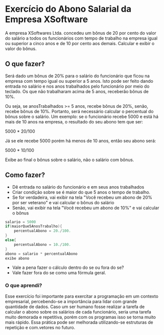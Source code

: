 # Exercício do Abono Salarial da Empresa XSoftware

A empresa XSoftwares Ltda. concedeu um bônus de 20 por cento do valor do salário a todos os funcionários com tempo de trabalho na empresa igual ou superior a cinco anos e de 10 por cento aos demais. Calcular e exibir o valor do bônus.

## O que fazer?

Será dado um bônus de 20% para o salário do funcionário que ficou na empresa com tempo igual ou superior a 5 anos. Isto pode ser feito dando entrada no salário e nos anos trabalhados pelo funcionário por meio do teclado. Os que não trabalharam acima de 5 anos, receberão bônus de 10%.

Ou seja, se anosTrabalhados >= 5 anos, recebe bônus de 20%, senão, recebe bônus de 10%. Portanto, será necessário calcular o percentual do bônus sobre o salário.
Um exemplo: se o funcionário recebe 5000 e está há mais de 10 anos na empresa, o resultado do seu abono tem que ser:

5000 \* 20/100

Já se ele recebe 5000 porém há menos de 10 anos, então seu abono será:

5000 \* 10/100

Exibe ao final o bônus sobre o salário, não o salário com bônus.

## Como fazer?

* Dê entrada no salário do funcionário e em seus anos trabalhados
* Criar condição sobre se é maior do que 5 anos o tempo de trabalho.
* Se for verdadeira, vai exibir na tela "Você recebeu um abono de 20% por ser veterano" e vai calcular o bônus do salário
* Senão, vai exibir na tela "Você recebeu um abono de 10%" e vai calcular o bônus

```java
salario = 5000
if(maiorQue5AnosTrabalho){
	percentualAbono = 20./100.
}
else{
	percentualAbono = 10./100.
}
abono = salario * percentualAbono
exibe abono
```

* Vale a pena fazer o cálculo dentro do se ou fora do se?
* Vale fazer fora do se como uma fórmula geral.

### O que aprendi?

Esse exercício foi importante para exercitar a programação em um contexto empresarial, percebendo-se a importância para lidar com grande quantidade de dados. Caso um ser humano fosse realizar a tarefa de calcular o abono sobre os salários de cada funcionário, seria uma tarefa muito demorada e repetitiva, porém com os programas isso se torna muito mais rápido. Essa prática pode ser melhorada utilizando-se estruturas de repetição e com.vetores no futuro.
